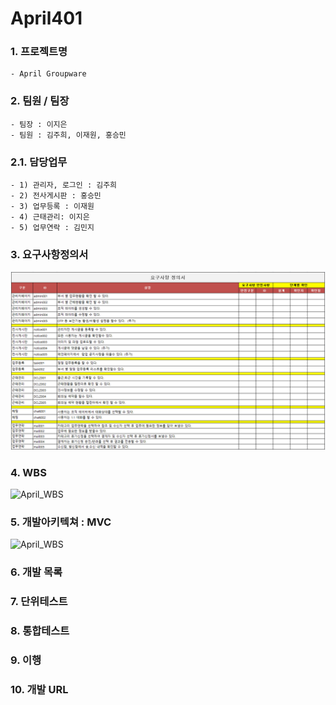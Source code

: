 # April401

### 1. 프로젝트명
    - April Groupware
   
    
### 2. 팀원 / 팀장
    - 팀장 : 이지은
    - 팀원 : 김주희, 이재원, 홍승민    
    
### 2.1. 담당업무
    - 1) 관리자, 로그인 : 김주희
    - 2) 전사게시판 : 홍승민
    - 3) 업무등록 : 이재원
    - 4) 근태관리: 이지은
    - 5) 업무연락 : 김민지
    
### 3. 요구사항정의서
![April_WBS](https://github.com/HYKim8/April/blob/master/aprilPrj/src/main/webapp/WEB-INF/doc/APRIL_%EC%9A%94%EA%B5%AC%EC%82%AC%ED%95%AD%EC%A0%95%EC%9D%98%EC%84%9C(SRS).PNG "April_SRS")

### 4. WBS
![April_WBS](https://github.com/JOctober31/April/blob/master/aprilPrj/src/main/webapp/WEB-INF/doc/April_WBS.png "April_WBS")

### 5. 개발아키텍쳐 : MVC
![April_WBS](https://github.com/JOctober31/April/blob/master/aprilPrj/src/main/webapp/WEB-INF/doc/April_MVC.png "April_MVC")

### 6. 개발 목록
### 7. 단위테스트
### 8. 통합테스트
### 9. 이행
### 10. 개발 URL  
